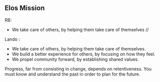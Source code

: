 Elos Mission
------------

RB:

- We take care of others, by helping them take care of themselves
//
 

Lando : 

 - We take care of others, by helping them take care of themselves.
 - We build a better experience for others, by focusing on how they feel.
 - We propel community forward, by establishing shared values.

Progress, far from consisting in change, depends on retentiveness. You must know and understand the past in order to plan for the future.
